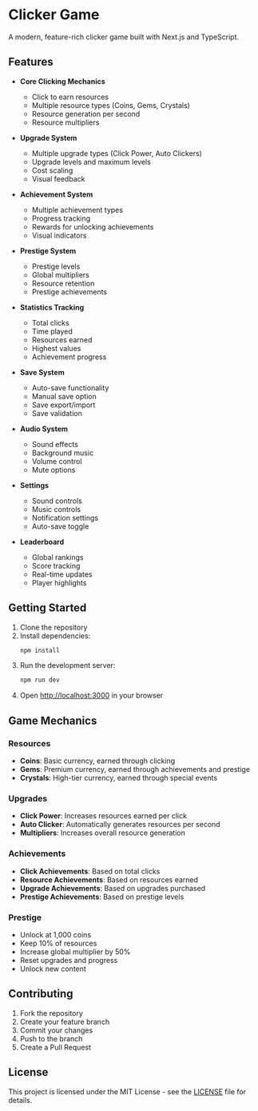 # Clicker Game

A modern, feature-rich clicker game built with Next.js and TypeScript.

## Features

- **Core Clicking Mechanics**

  - Click to earn resources
  - Multiple resource types (Coins, Gems, Crystals)
  - Resource generation per second
  - Resource multipliers

- **Upgrade System**

  - Multiple upgrade types (Click Power, Auto Clickers)
  - Upgrade levels and maximum levels
  - Cost scaling
  - Visual feedback

- **Achievement System**

  - Multiple achievement types
  - Progress tracking
  - Rewards for unlocking achievements
  - Visual indicators

- **Prestige System**

  - Prestige levels
  - Global multipliers
  - Resource retention
  - Prestige achievements

- **Statistics Tracking**

  - Total clicks
  - Time played
  - Resources earned
  - Highest values
  - Achievement progress

- **Save System**

  - Auto-save functionality
  - Manual save option
  - Save export/import
  - Save validation

- **Audio System**

  - Sound effects
  - Background music
  - Volume control
  - Mute options

- **Settings**

  - Sound controls
  - Music controls
  - Notification settings
  - Auto-save toggle

- **Leaderboard**
  - Global rankings
  - Score tracking
  - Real-time updates
  - Player highlights

## Getting Started

1. Clone the repository
2. Install dependencies:
   ```bash
   npm install
   ```
3. Run the development server:
   ```bash
   npm run dev
   ```
4. Open [http://localhost:3000](http://localhost:3000) in your browser

## Game Mechanics

### Resources

- **Coins**: Basic currency, earned through clicking
- **Gems**: Premium currency, earned through achievements and prestige
- **Crystals**: High-tier currency, earned through special events

### Upgrades

- **Click Power**: Increases resources earned per click
- **Auto Clicker**: Automatically generates resources per second
- **Multipliers**: Increases overall resource generation

### Achievements

- **Click Achievements**: Based on total clicks
- **Resource Achievements**: Based on resources earned
- **Upgrade Achievements**: Based on upgrades purchased
- **Prestige Achievements**: Based on prestige levels

### Prestige

- Unlock at 1,000 coins
- Keep 10% of resources
- Increase global multiplier by 50%
- Reset upgrades and progress
- Unlock new content

## Contributing

1. Fork the repository
2. Create your feature branch
3. Commit your changes
4. Push to the branch
5. Create a Pull Request

## License

This project is licensed under the MIT License - see the [LICENSE](LICENSE) file for details.
